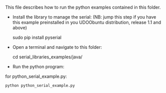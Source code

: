 This file describes how to run the python examples contained in this folder.

* Install the library to manage the serial:
(NB: jump this step if you have this example preinstalled in you UDOObuntu distribution, release 1.1 and above)


    sudo pip install pyserial

* Open a terminal and navigate to this folder:


    cd serial_libraries_examples/java/

* Run the python program:

for python_serial_example.py:

    python python_serial_example.py



